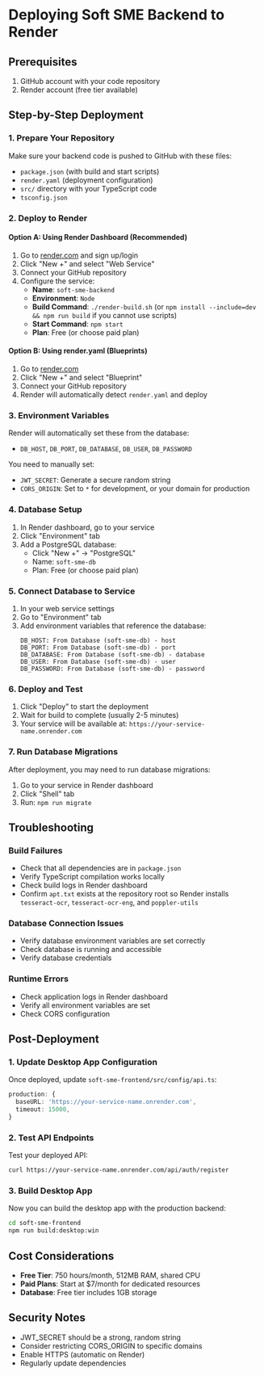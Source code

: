 # Deploying Soft SME Backend to Render

## Prerequisites
1. GitHub account with your code repository
2. Render account (free tier available)

## Step-by-Step Deployment

### 1. Prepare Your Repository
Make sure your backend code is pushed to GitHub with these files:
- `package.json` (with build and start scripts)
- `render.yaml` (deployment configuration)
- `src/` directory with your TypeScript code
- `tsconfig.json`

### 2. Deploy to Render

#### Option A: Using Render Dashboard (Recommended)
1. Go to [render.com](https://render.com) and sign up/login
2. Click "New +" and select "Web Service"
3. Connect your GitHub repository
4. Configure the service:
   - **Name**: `soft-sme-backend`
   - **Environment**: `Node`
   - **Build Command**: `./render-build.sh` (or `npm install --include=dev && npm run build` if you cannot use scripts)
   - **Start Command**: `npm start`
   - **Plan**: Free (or choose paid plan)

#### Option B: Using render.yaml (Blueprints)
1. Go to [render.com](https://render.com)
2. Click "New +" and select "Blueprint"
3. Connect your GitHub repository
4. Render will automatically detect `render.yaml` and deploy

### 3. Environment Variables
Render will automatically set these from the database:
- `DB_HOST`, `DB_PORT`, `DB_DATABASE`, `DB_USER`, `DB_PASSWORD`

You need to manually set:
- `JWT_SECRET`: Generate a secure random string
- `CORS_ORIGIN`: Set to `*` for development, or your domain for production

### 4. Database Setup
1. In Render dashboard, go to your service
2. Click "Environment" tab
3. Add a PostgreSQL database:
   - Click "New +" → "PostgreSQL"
   - Name: `soft-sme-db`
   - Plan: Free (or choose paid plan)

### 5. Connect Database to Service
1. In your web service settings
2. Go to "Environment" tab
3. Add environment variables that reference the database:
   ```
   DB_HOST: From Database (soft-sme-db) - host
   DB_PORT: From Database (soft-sme-db) - port
   DB_DATABASE: From Database (soft-sme-db) - database
   DB_USER: From Database (soft-sme-db) - user
   DB_PASSWORD: From Database (soft-sme-db) - password
   ```

### 6. Deploy and Test
1. Click "Deploy" to start the deployment
2. Wait for build to complete (usually 2-5 minutes)
3. Your service will be available at: `https://your-service-name.onrender.com`

### 7. Run Database Migrations
After deployment, you may need to run database migrations:
1. Go to your service in Render dashboard
2. Click "Shell" tab
3. Run: `npm run migrate`

## Troubleshooting

### Build Failures
- Check that all dependencies are in `package.json`
- Verify TypeScript compilation works locally
- Check build logs in Render dashboard
- Confirm `apt.txt` exists at the repository root so Render installs `tesseract-ocr`, `tesseract-ocr-eng`, and `poppler-utils`

### Database Connection Issues
- Verify database environment variables are set correctly
- Check database is running and accessible
- Verify database credentials

### Runtime Errors
- Check application logs in Render dashboard
- Verify all environment variables are set
- Check CORS configuration

## Post-Deployment

### 1. Update Desktop App Configuration
Once deployed, update `soft-sme-frontend/src/config/api.ts`:
```typescript
production: {
  baseURL: 'https://your-service-name.onrender.com',
  timeout: 15000,
}
```

### 2. Test API Endpoints
Test your deployed API:
```bash
curl https://your-service-name.onrender.com/api/auth/register
```

### 3. Build Desktop App
Now you can build the desktop app with the production backend:
```bash
cd soft-sme-frontend
npm run build:desktop:win
```

## Cost Considerations
- **Free Tier**: 750 hours/month, 512MB RAM, shared CPU
- **Paid Plans**: Start at $7/month for dedicated resources
- **Database**: Free tier includes 1GB storage

## Security Notes
- JWT_SECRET should be a strong, random string
- Consider restricting CORS_ORIGIN to specific domains
- Enable HTTPS (automatic on Render)
- Regularly update dependencies 